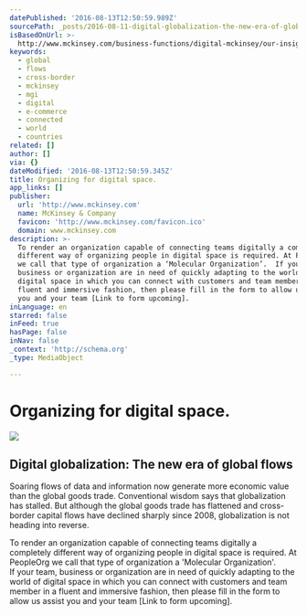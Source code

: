 ```yaml
---
datePublished: '2016-08-13T12:50:59.989Z'
sourcePath: _posts/2016-08-11-digital-globalization-the-new-era-of-global-flows.md
isBasedOnUrl: >-
  http://www.mckinsey.com/business-functions/digital-mckinsey/our-insights/digital-globalization-the-new-era-of-global-flows
keywords:
  - global
  - flows
  - cross-border
  - mckinsey
  - mgi
  - digital
  - e-commerce
  - connected
  - world
  - countries
related: []
author: []
via: {}
dateModified: '2016-08-13T12:50:59.345Z'
title: Organizing for digital space.
app_links: []
publisher:
  url: 'http://www.mckinsey.com'
  name: McKinsey & Company
  favicon: 'http://www.mckinsey.com/favicon.ico'
  domain: www.mckinsey.com
description: >-
  To render an organization capable of connecting teams digitally a completely
  different way of organizing people in digital space is required. At PeopleOrg
  we call that type of organization a ‘Molecular Organization’.  If your team,
  business or organization are in need of quickly adapting to the world of
  digital space in which you can connect with customers and team member in a
  fluent and immersive fashion, then please fill in the form to allow us assist
  you and your team [Link to form upcoming].
inLanguage: en
starred: false
inFeed: true
hasPage: false
inNav: false
_context: 'http://schema.org'
_type: MediaObject

---
```

# Organizing for digital space.

<article style=""><img src="https://imgflo.herokuapp.com/graph/vahj1ThiexotieMo/588138250f32720a3873c354b8e8b993/noop.ashx?input=http%3A%2F%2Fwww.mckinsey.com%2F~%2Fmedia%2FMcKinsey%2FBusiness%2520Functions%2FMcKinsey%2520Digital%2FOur%2520Insights%2FDigital%2520globalization%2520The%2520new%2520era%2520of%2520global%2520flows%2FMGIGlobalFlows1536x1536_Standard_Standard.ashx" /><h1>Digital globalization: The new era of global flows</h1><p>Soaring flows of data and information now generate more economic value than the global goods trade. Conventional wisdom says that globalization has stalled. But although the global goods trade has flattened and cross-border capital flows have declined sharply since 2008, globalization is not heading into reverse.</p></article>

To render an organization capable of connecting teams digitally a completely different way of organizing people in digital space is required. At PeopleOrg we call that type of organization a 'Molecular Organization'.  
If your team, business or organization are in need of quickly adapting to the world of digital space in which you can connect with customers and team member in a fluent and immersive fashion, then please fill in the form to allow us assist you and your team \[Link to form upcoming\].